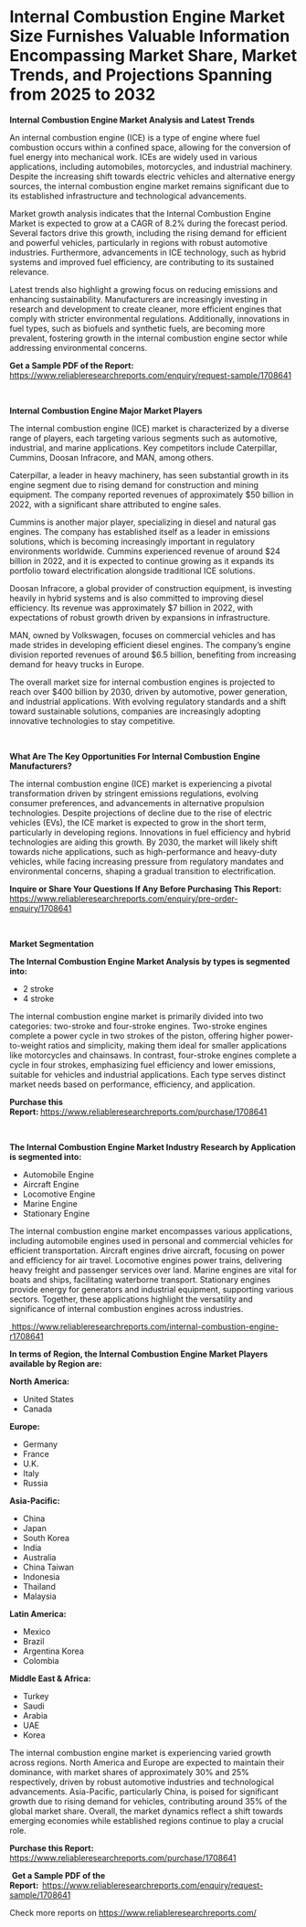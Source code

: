 <p><h1>Internal Combustion Engine Market Size Furnishes Valuable Information Encompassing Market Share, Market Trends, and Projections Spanning from 2025 to 2032</h1></p><p><strong>Internal Combustion Engine Market Analysis and Latest Trends</strong></p>
<p><p>An internal combustion engine (ICE) is a type of engine where fuel combustion occurs within a confined space, allowing for the conversion of fuel energy into mechanical work. ICEs are widely used in various applications, including automobiles, motorcycles, and industrial machinery. Despite the increasing shift towards electric vehicles and alternative energy sources, the internal combustion engine market remains significant due to its established infrastructure and technological advancements.</p><p>Market growth analysis indicates that the Internal Combustion Engine Market is expected to grow at a CAGR of 8.2% during the forecast period. Several factors drive this growth, including the rising demand for efficient and powerful vehicles, particularly in regions with robust automotive industries. Furthermore, advancements in ICE technology, such as hybrid systems and improved fuel efficiency, are contributing to its sustained relevance.</p><p>Latest trends also highlight a growing focus on reducing emissions and enhancing sustainability. Manufacturers are increasingly investing in research and development to create cleaner, more efficient engines that comply with stricter environmental regulations. Additionally, innovations in fuel types, such as biofuels and synthetic fuels, are becoming more prevalent, fostering growth in the internal combustion engine sector while addressing environmental concerns.</p></p>
<p><strong>Get a Sample PDF of the Report:&nbsp;</strong> <a href="https://www.reliableresearchreports.com/enquiry/request-sample/1708641?utm_campaign=1720&utm_medium=2&utm_source=Github&utm_content=ia&utm_term=27032025&utm_id=internal-combustion-engine">https://www.reliableresearchreports.com/enquiry/request-sample/1708641</a></p>
<p>&nbsp;</p>
<p><strong>Internal Combustion Engine Major Market Players</strong></p>
<p><p>The internal combustion engine (ICE) market is characterized by a diverse range of players, each targeting various segments such as automotive, industrial, and marine applications. Key competitors include Caterpillar, Cummins, Doosan Infracore, and MAN, among others.</p><p>Caterpillar, a leader in heavy machinery, has seen substantial growth in its engine segment due to rising demand for construction and mining equipment. The company reported revenues of approximately $50 billion in 2022, with a significant share attributed to engine sales.</p><p>Cummins is another major player, specializing in diesel and natural gas engines. The company has established itself as a leader in emissions solutions, which is becoming increasingly important in regulatory environments worldwide. Cummins experienced revenue of around $24 billion in 2022, and it is expected to continue growing as it expands its portfolio toward electrification alongside traditional ICE solutions.</p><p>Doosan Infracore, a global provider of construction equipment, is investing heavily in hybrid systems and is also committed to improving diesel efficiency. Its revenue was approximately $7 billion in 2022, with expectations of robust growth driven by expansions in infrastructure.</p><p>MAN, owned by Volkswagen, focuses on commercial vehicles and has made strides in developing efficient diesel engines. The company’s engine division reported revenues of around $6.5 billion, benefiting from increasing demand for heavy trucks in Europe.</p><p>The overall market size for internal combustion engines is projected to reach over $400 billion by 2030, driven by automotive, power generation, and industrial applications. With evolving regulatory standards and a shift toward sustainable solutions, companies are increasingly adopting innovative technologies to stay competitive.</p></p>
<p>&nbsp;</p>
<p><strong>What Are The Key Opportunities For Internal Combustion Engine Manufacturers?</strong></p>
<p><p>The internal combustion engine (ICE) market is experiencing a pivotal transformation driven by stringent emissions regulations, evolving consumer preferences, and advancements in alternative propulsion technologies. Despite projections of decline due to the rise of electric vehicles (EVs), the ICE market is expected to grow in the short term, particularly in developing regions. Innovations in fuel efficiency and hybrid technologies are aiding this growth. By 2030, the market will likely shift towards niche applications, such as high-performance and heavy-duty vehicles, while facing increasing pressure from regulatory mandates and environmental concerns, shaping a gradual transition to electrification.</p></p>
<p><strong>Inquire or Share Your Questions If Any Before Purchasing This Report:</strong> <a href="https://www.reliableresearchreports.com/enquiry/pre-order-enquiry/1708641?utm_campaign=1720&utm_medium=2&utm_source=Github&utm_content=ia&utm_term=27032025&utm_id=internal-combustion-engine">https://www.reliableresearchreports.com/enquiry/pre-order-enquiry/1708641</a></p>
<p>&nbsp;</p>
<p><strong>Market Segmentation</strong></p>
<p><strong>The Internal Combustion Engine Market Analysis by types is segmented into:</strong></p>
<p><ul><li>2 stroke</li><li>4 stroke</li></ul></p>
<p><p>The internal combustion engine market is primarily divided into two categories: two-stroke and four-stroke engines. Two-stroke engines complete a power cycle in two strokes of the piston, offering higher power-to-weight ratios and simplicity, making them ideal for smaller applications like motorcycles and chainsaws. In contrast, four-stroke engines complete a cycle in four strokes, emphasizing fuel efficiency and lower emissions, suitable for vehicles and industrial applications. Each type serves distinct market needs based on performance, efficiency, and application.</p></p>
<p><strong>Purchase this Report:&nbsp;</strong><a href="https://www.reliableresearchreports.com/purchase/1708641?utm_campaign=1720&utm_medium=2&utm_source=Github&utm_content=ia&utm_term=27032025&utm_id=internal-combustion-engine">https://www.reliableresearchreports.com/purchase/1708641</a></p>
<p>&nbsp;</p>
<p><strong>The Internal Combustion Engine Market Industry Research by Application is segmented into:</strong></p>
<p><ul><li>Automobile Engine</li><li>Aircraft Engine</li><li>Locomotive Engine</li><li>Marine Engine</li><li>Stationary Engine</li></ul></p>
<p><p>The internal combustion engine market encompasses various applications, including automobile engines used in personal and commercial vehicles for efficient transportation. Aircraft engines drive aircraft, focusing on power and efficiency for air travel. Locomotive engines power trains, delivering heavy freight and passenger services over land. Marine engines are vital for boats and ships, facilitating waterborne transport. Stationary engines provide energy for generators and industrial equipment, supporting various sectors. Together, these applications highlight the versatility and significance of internal combustion engines across industries.</p></p>
<p><a href="https://www.reliableresearchreports.com/internal-combustion-engine-r1708641?utm_campaign=1720&utm_medium=2&utm_source=Github&utm_content=ia&utm_term=27032025&utm_id=internal-combustion-engine">&nbsp;https://www.reliableresearchreports.com/internal-combustion-engine-r1708641</a></p>
<p><strong>In terms of Region, the Internal Combustion Engine Market Players available by Region are:</strong></p>
<p>
    <p> <strong> North America: </strong>
        <ul>
            <li>United States</li>
            <li>Canada</li>
        </ul>
        </p> 
    <p> <strong> Europe: </strong>
        <ul>
            <li>Germany</li>
            <li>France</li>
            <li>U.K.</li>
            <li>Italy</li>
            <li>Russia</li>
        </ul>
        </p> 
    <p> <strong> Asia-Pacific: </strong>
        <ul>
            <li>China</li>
            <li>Japan</li>
            <li>South Korea</li>
            <li>India</li>
            <li>Australia</li>
            <li>China Taiwan</li>
            <li>Indonesia</li>
            <li>Thailand</li>
            <li>Malaysia</li>
        </ul>
        </p> 
    <p> <strong> Latin America: </strong>
        <ul>
            <li>Mexico</li>
            <li>Brazil</li>
            <li>Argentina Korea</li>
            <li>Colombia</li>
        </ul>
        </p> 
    <p> <strong> Middle East & Africa: </strong>
        <ul>
            <li>Turkey</li>
            <li>Saudi</li>
            <li>Arabia</li>
            <li>UAE</li>
            <li>Korea</li>
        </ul>
    </p>
    </p>
<p><p>The internal combustion engine market is experiencing varied growth across regions. North America and Europe are expected to maintain their dominance, with market shares of approximately 30% and 25% respectively, driven by robust automotive industries and technological advancements. Asia-Pacific, particularly China, is poised for significant growth due to rising demand for vehicles, contributing around 35% of the global market share. Overall, the market dynamics reflect a shift towards emerging economies while established regions continue to play a crucial role.</p></p>
<p><strong>Purchase this Report: </strong><a href="https://www.reliableresearchreports.com/purchase/1708641?utm_campaign=1720&utm_medium=2&utm_source=Github&utm_content=ia&utm_term=27032025&utm_id=internal-combustion-engine">https://www.reliableresearchreports.com/purchase/1708641</a></p>
<p>&nbsp;<strong>Get a Sample PDF of the Report:&nbsp;&nbsp;</strong><a href="https://www.reliableresearchreports.com/enquiry/request-sample/1708641?utm_campaign=1720&utm_medium=2&utm_source=Github&utm_content=ia&utm_term=27032025&utm_id=internal-combustion-engine">https://www.reliableresearchreports.com/enquiry/request-sample/1708641</a></p>
<p><strong></strong></p>
<p>Check more reports on <a href="https://www.reliableresearchreports.com/?utm_campaign=1720&utm_medium=2&utm_source=Github&utm_content=ia&utm_term=27032025&utm_id=internal-combustion-engine">https://www.reliableresearchreports.com/</a></p>